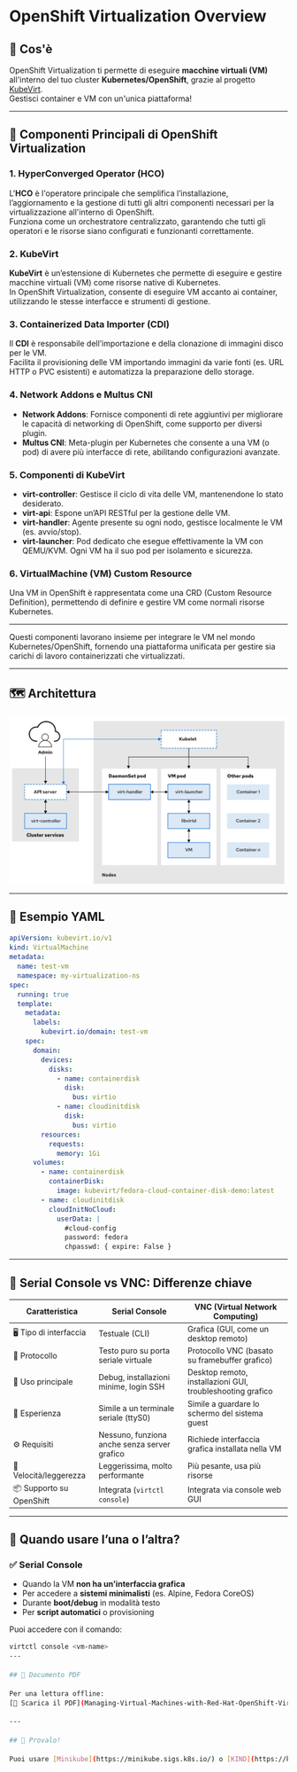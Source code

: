 
# OpenShift Virtualization Overview

## 📌 Cos'è

OpenShift Virtualization ti permette di eseguire **macchine virtuali (VM)** all'interno del tuo cluster **Kubernetes/OpenShift**, grazie al progetto [KubeVirt](https://kubevirt.io/).  
Gestisci container e VM con un'unica piattaforma!

---

## 🧱 Componenti Principali di OpenShift Virtualization

### 1. **HyperConverged Operator (HCO)**
L'**HCO** è l'operatore principale che semplifica l’installazione, l’aggiornamento e la gestione di tutti gli altri componenti necessari per la virtualizzazione all'interno di OpenShift.  
Funziona come un orchestratore centralizzato, garantendo che tutti gli operatori e le risorse siano configurati e funzionanti correttamente.

### 2. **KubeVirt**
**KubeVirt** è un’estensione di Kubernetes che permette di eseguire e gestire macchine virtuali (VM) come risorse native di Kubernetes.  
In OpenShift Virtualization, consente di eseguire VM accanto ai container, utilizzando le stesse interfacce e strumenti di gestione.

### 3. **Containerized Data Importer (CDI)**
Il **CDI** è responsabile dell’importazione e della clonazione di immagini disco per le VM.  
Facilita il provisioning delle VM importando immagini da varie fonti (es. URL HTTP o PVC esistenti) e automatizza la preparazione dello storage.

### 4. **Network Addons e Multus CNI**
- **Network Addons**: Fornisce componenti di rete aggiuntivi per migliorare le capacità di networking di OpenShift, come supporto per diversi plugin.
- **Multus CNI**: Meta-plugin per Kubernetes che consente a una VM (o pod) di avere più interfacce di rete, abilitando configurazioni avanzate.

### 5. **Componenti di KubeVirt**
- **virt-controller**: Gestisce il ciclo di vita delle VM, mantenendone lo stato desiderato.
- **virt-api**: Espone un’API RESTful per la gestione delle VM.
- **virt-handler**: Agente presente su ogni nodo, gestisce localmente le VM (es. avvio/stop).
- **virt-launcher**: Pod dedicato che esegue effettivamente la VM con QEMU/KVM. Ogni VM ha il suo pod per isolamento e sicurezza.

### 6. **VirtualMachine (VM) Custom Resource**
Una VM in OpenShift è rappresentata come una CRD (Custom Resource Definition), permettendo di definire e gestire VM come normali risorse Kubernetes.

---

Questi componenti lavorano insieme per integrare le VM nel mondo Kubernetes/OpenShift, fornendo una piattaforma unificata per gestire sia carichi di lavoro containerizzati che virtualizzati.

---

## 🗺️ Architettura

![OpenShift Virtualization Architecture](openshift_virtualization_architecture.png)

---

## 🧾 Esempio YAML

```yaml
apiVersion: kubevirt.io/v1
kind: VirtualMachine
metadata:
  name: test-vm
  namespace: my-virtualization-ns
spec:
  running: true
  template:
    metadata:
      labels:
        kubevirt.io/domain: test-vm
    spec:
      domain:
        devices:
          disks:
            - name: containerdisk
              disk:
                bus: virtio
            - name: cloudinitdisk
              disk:
                bus: virtio
        resources:
          requests:
            memory: 1Gi
      volumes:
        - name: containerdisk
          containerDisk:
            image: kubevirt/fedora-cloud-container-disk-demo:latest
        - name: cloudinitdisk
          cloudInitNoCloud:
            userData: |
              #cloud-config
              password: fedora
              chpasswd: { expire: False }
```

---
## 🔌 Serial Console vs VNC: Differenze chiave

| Caratteristica         | **Serial Console**                          | **VNC (Virtual Network Computing)**                     |
|------------------------|--------------------------------------------|----------------------------------------------------------|
| 🖥️ Tipo di interfaccia | Testuale (CLI)                              | Grafica (GUI, come un desktop remoto)                   |
| 📡 Protocollo           | Testo puro su porta seriale virtuale       | Protocollo VNC (basato su framebuffer grafico)          |
| 🔧 Uso principale       | Debug, installazioni minime, login SSH     | Desktop remoto, installazioni GUI, troubleshooting grafico |
| 🐚 Esperienza           | Simile a un terminale seriale (ttyS0)      | Simile a guardare lo schermo del sistema guest          |
| ⚙️ Requisiti            | Nessuno, funziona anche senza server grafico| Richiede interfaccia grafica installata nella VM        |
| 🚀 Velocità/leggerezza  | Leggerissima, molto performante            | Più pesante, usa più risorse                            |
| 📦 Supporto su OpenShift | Integrata (`virtctl console`)              | Integrata via console web GUI                           |

---

## 🧠 Quando usare l’una o l’altra?

### ✅ Serial Console
- Quando la VM **non ha un'interfaccia grafica**
- Per accedere a **sistemi minimalisti** (es. Alpine, Fedora CoreOS)
- Durante **boot/debug** in modalità testo
- Per **script automatici** o provisioning

Puoi accedere con il comando:
```bash
virtctl console <vm-name>
---

## 📘 Documento PDF

Per una lettura offline:  
[📄 Scarica il PDF](Managing-Virtual-Machines-with-Red-Hat-OpenShift-Virtualization.pdf)

---

## 🧪 Provalo!

Puoi usare [Minikube](https://minikube.sigs.k8s.io/) o [KIND](https://kind.sigs.k8s.io/) insieme a KubeVirt per sperimentare tutto in locale 🚀
